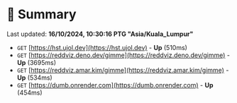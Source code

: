# 📖 Summary
Last updated: **16/10/2024, 10:30:16 PTG "Asia/Kuala_Lumpur"**

- `GET` [https://hst.ujol.dev](https://hst.ujol.dev) - **Up** (510ms)
- `GET` [https://reddviz.deno.dev/gimme](https://reddviz.deno.dev/gimme) - **Up** (3695ms)
- `GET` [https://reddviz.amar.kim/gimme](https://reddviz.amar.kim/gimme) - **Up** (534ms)
- `GET` [https://dumb.onrender.com](https://dumb.onrender.com) - **Up** (454ms)

